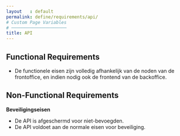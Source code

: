 ```yaml
---
layout   : default
permalink: define/requirements/api/
# Custom Page Variables
# ─────────────────────
title: API
---
```


Functional Requirements
-----------------------
- De functionele eisen zijn volledig afhankelijk van de noden van de frontoffice, en indien nodig ook de frontend van de backoffice.



Non-Functional Requirements
---------------------------

**Beveiligingseisen**
- De API is afgeschermd voor niet-bevoegden.
- De API voldoet aan de normale eisen voor beveiliging.